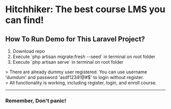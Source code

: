 <h1>Hitchhiker: The best course LMS you can find!</h1>
<h2>How To Run Demo for This Laravel Project?</h2>
<ol>
    <li>Download repo</li>
    <li>Execute `php artisan migrate:fresh --seed` in terminal on root folder</li>
    <li>Execute `php artisan serve` in terminal on root folder</li>
</ol>
> There are already dummy user registered. You can use username 'dumdum' and password 'asdf1234!@#$' to login without register. <br>
> All functionality is working, including register, login, and enroll course.
<hr>
<h3>Remember, Don't panic!</h3>
